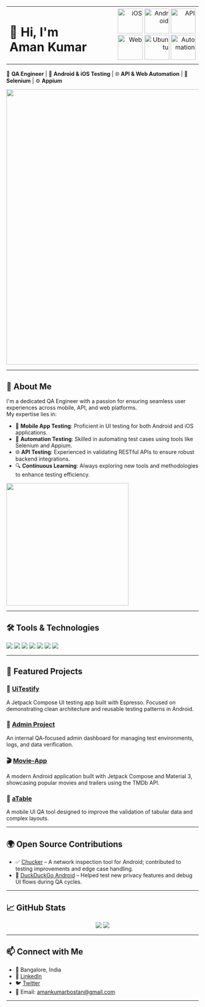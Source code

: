 <table>
  <tr>
    <td align="left" valign="middle">
      <h1>👋 Hi, I'm Aman Kumar</h1>
    </td>
    <td align="right" valign="middle">
      <img src="https://github.com/user-attachments/assets/3c196b63-dd2e-4fe9-9d43-da35449e4e54" width="65" alt="iOS"/>
      <img src="https://github.com/user-attachments/assets/92584a0d-eb41-402b-b03d-454d089132e8" width="65" alt="Android"/>
      <img src="https://github.com/user-attachments/assets/0f3cccd7-98fa-4757-9036-b4003efdfbb4" width="65" alt="API"/>
      <img src="https://github.com/user-attachments/assets/5028985e-f510-47a7-a08b-4614e8ff669d" width="65" alt="Web"/>
      <img src="https://github.com/user-attachments/assets/15dc521b-6e47-44d1-9b87-29439bcf9af5" width="65" alt="Ubuntu"/>
      <img src="https://github.com/user-attachments/assets/07c96b69-d88a-49a0-8469-731b994cc480" width="65" alt="Automation"/>
    </td>
  </tr>
</table>

 🎯 **QA Engineer** | 📱 **Android & iOS Testing** | 🌐 **API & Web Automation** | 🧪 **Selenium** | ⚙️ **Appium**
 
<p align="left">
  <img src="https://github.com/user-attachments/assets/3d5f79da-b70d-4378-b8d5-e11e88e478ac" width="720"/>
</p>

---

## 🧩 About Me
I'm a dedicated QA Engineer with a passion for ensuring seamless user experiences across mobile, API, and web platforms.  
My expertise lies in:

- 📱 **Mobile App Testing**: Proficient in UI testing for both Android and iOS applications.  
- 🧪 **Automation Testing**: Skilled in automating test cases using tools like Selenium and Appium.  
- 🌐 **API Testing**: Experienced in validating RESTful APIs to ensure robust backend integrations.  
- 🔍 **Continuous Learning**: Always exploring new tools and methodologies to enhance testing efficiency.
<p align="left">
  <img src="https://github.com/user-attachments/assets/75703006-56e5-4dfa-930d-d8b24a5bcce6" width="320"/>
</p>

---

## 🛠️ Tools & Technologies

<p>
  <img src="https://img.shields.io/badge/Android-3DDC84?style=for-the-badge&logo=android&logoColor=white"/>
  <img src="https://img.shields.io/badge/iOS-000000?style=for-the-badge&logo=apple&logoColor=white"/>
  <img src="https://img.shields.io/badge/Selenium-43B02A?style=for-the-badge&logo=selenium&logoColor=white"/>
  <img src="https://img.shields.io/badge/Appium-00BFFF?style=for-the-badge&logo=appium&logoColor=white"/>
  <img src="https://img.shields.io/badge/Postman-FF6C37?style=for-the-badge&logo=postman&logoColor=white"/>
  <img src="https://img.shields.io/badge/Git-F05032?style=for-the-badge&logo=git&logoColor=white"/>
  <img src="https://img.shields.io/badge/JIRA-0052CC?style=for-the-badge&logo=jira&logoColor=white"/>
</p>

---

## 📂 Featured Projects

### 🎯 [UiTestify](https://github.com/codedbyaman/UiTestify)  
A Jetpack Compose UI testing app built with Espresso. Focused on demonstrating clean architecture and reusable testing patterns in Android.

### 🧾 [Admin Project](https://github.com/codedbyaman/Admin)  
An internal QA-focused admin dashboard for managing test environments, logs, and data verification.

### 🎬 [Movie-App](https://github.com/codedbyaman/Movie-App)  
A modern Android application built with Jetpack Compose and Material 3, showcasing popular movies and trailers using the TMDb API.

### 🧪 [aTable](https://github.com/codedbyaman/aTable)  
A mobile UI QA tool designed to improve the validation of tabular data and complex layouts.

---

## 🌍 Open Source Contributions

- ✅ [Chucker](https://github.com/ChuckerTeam/chucker) – A network inspection tool for Android; contributed to testing improvements and edge case handling.  
- 🔐 [DuckDuckGo Android](https://github.com/duckduckgo/Android) – Helped test new privacy features and debug UI flows during QA cycles.

---

## 📈 GitHub Stats

<p align="center">
  <img src="https://github-readme-stats.vercel.app/api?username=codedbyaman&show_icons=true&theme=radical"/>
  <img src="https://github-readme-stats.vercel.app/api/top-langs/?username=codedbyaman&layout=compact&theme=radical"/>
</p>

---

## 📫 Connect with Me

- 📍 Bangalore, India  
- 💼 [LinkedIn](https://www.linkedin.com/in/aman-kumar-2a809753/)  
- 🐦 [Twitter](https://twitter.com/codedbyaman)  
- 📧 Email: [amankumarbostan@gmail.com](mailto:amankumarbostan@gmail.com)

---
